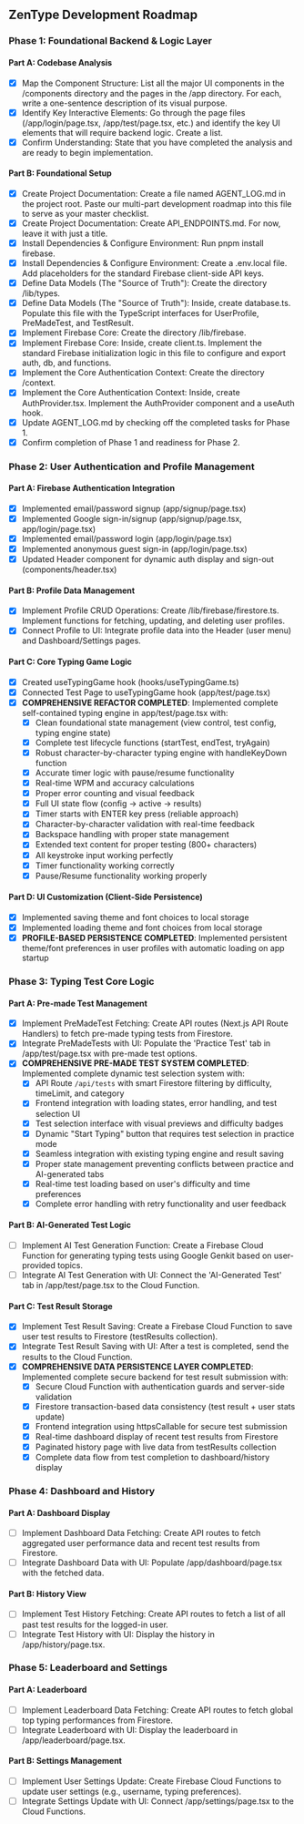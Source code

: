## ZenType Development Roadmap

### Phase 1: Foundational Backend & Logic Layer

#### Part A: Codebase Analysis
- [x] Map the Component Structure: List all the major UI components in the /components directory and the pages in the /app directory. For each, write a one-sentence description of its visual purpose.
- [x] Identify Key Interactive Elements: Go through the page files (/app/login/page.tsx, /app/test/page.tsx, etc.) and identify the key UI elements that will require backend logic. Create a list.
- [x] Confirm Understanding: State that you have completed the analysis and are ready to begin implementation.

#### Part B: Foundational Setup
- [x] Create Project Documentation: Create a file named AGENT_LOG.md in the project root. Paste our multi-part development roadmap into this file to serve as your master checklist.
- [x] Create Project Documentation: Create API_ENDPOINTS.md. For now, leave it with just a title.
- [x] Install Dependencies & Configure Environment: Run pnpm install firebase.
- [x] Install Dependencies & Configure Environment: Create a .env.local file. Add placeholders for the standard Firebase client-side API keys.
- [x] Define Data Models (The "Source of Truth"): Create the directory /lib/types.
- [x] Define Data Models (The "Source of Truth"): Inside, create database.ts. Populate this file with the TypeScript interfaces for UserProfile, PreMadeTest, and TestResult.
- [x] Implement Firebase Core: Create the directory /lib/firebase.
- [x] Implement Firebase Core: Inside, create client.ts. Implement the standard Firebase initialization logic in this file to configure and export auth, db, and functions.
- [x] Implement the Core Authentication Context: Create the directory /context.
- [x] Implement the Core Authentication Context: Inside, create AuthProvider.tsx. Implement the AuthProvider component and a useAuth hook.
- [x] Update AGENT_LOG.md by checking off the completed tasks for Phase 1.
- [x] Confirm completion of Phase 1 and readiness for Phase 2.

### Phase 2: User Authentication and Profile Management

#### Part A: Firebase Authentication Integration
- [x] Implemented email/password signup (app/signup/page.tsx)
- [x] Implemented Google sign-in/signup (app/signup/page.tsx, app/login/page.tsx)
- [x] Implemented email/password login (app/login/page.tsx)
- [x] Implemented anonymous guest sign-in (app/login/page.tsx)
- [x] Updated Header component for dynamic auth display and sign-out (components/header.tsx)

#### Part B: Profile Data Management
- [x] Implement Profile CRUD Operations: Create /lib/firebase/firestore.ts. Implement functions for fetching, updating, and deleting user profiles.
- [x] Connect Profile to UI: Integrate profile data into the Header (user menu) and Dashboard/Settings pages.

#### Part C: Core Typing Game Logic
- [x] Created useTypingGame hook (hooks/useTypingGame.ts)
- [x] Connected Test Page to useTypingGame hook (app/test/page.tsx)
- [x] **COMPREHENSIVE REFACTOR COMPLETED**: Implemented complete self-contained typing engine in app/test/page.tsx with:
  - [x] Clean foundational state management (view control, test config, typing engine state)
  - [x] Complete test lifecycle functions (startTest, endTest, tryAgain)
  - [x] Robust character-by-character typing engine with handleKeyDown function
  - [x] Accurate timer logic with pause/resume functionality
  - [x] Real-time WPM and accuracy calculations
  - [x] Proper error counting and visual feedback
  - [x] Full UI state flow (config → active → results)
  - [x] Timer starts with ENTER key press (reliable approach)
  - [x] Character-by-character validation with real-time feedback
  - [x] Backspace handling with proper state management
  - [x] Extended text content for proper testing (800+ characters)
  - [x] All keystroke input working perfectly
  - [x] Timer functionality working correctly
  - [x] Pause/Resume functionality working properly

#### Part D: UI Customization (Client-Side Persistence)
- [x] Implemented saving theme and font choices to local storage
- [x] Implemented loading theme and font choices from local storage
- [x] **PROFILE-BASED PERSISTENCE COMPLETED**: Implemented persistent theme/font preferences in user profiles with automatic loading on app startup

### Phase 3: Typing Test Core Logic

#### Part A: Pre-made Test Management
- [x] Implement PreMadeTest Fetching: Create API routes (Next.js API Route Handlers) to fetch pre-made typing tests from Firestore.
- [x] Integrate PreMadeTests with UI: Populate the 'Practice Test' tab in /app/test/page.tsx with pre-made test options.
- [x] **COMPREHENSIVE PRE-MADE TEST SYSTEM COMPLETED**: Implemented complete dynamic test selection system with:
  - [x] API Route `/api/tests` with smart Firestore filtering by difficulty, timeLimit, and category
  - [x] Frontend integration with loading states, error handling, and test selection UI
  - [x] Test selection interface with visual previews and difficulty badges
  - [x] Dynamic "Start Typing" button that requires test selection in practice mode
  - [x] Seamless integration with existing typing engine and result saving
  - [x] Proper state management preventing conflicts between practice and AI-generated tabs
  - [x] Real-time test loading based on user's difficulty and time preferences
  - [x] Complete error handling with retry functionality and user feedback

#### Part B: AI-Generated Test Logic
- [ ] Implement AI Test Generation Function: Create a Firebase Cloud Function for generating typing tests using Google Genkit based on user-provided topics.
- [ ] Integrate AI Test Generation with UI: Connect the 'AI-Generated Test' tab in /app/test/page.tsx to the Cloud Function.

#### Part C: Test Result Storage
- [x] Implement Test Result Saving: Create a Firebase Cloud Function to save user test results to Firestore (testResults collection).
- [x] Integrate Test Result Saving with UI: After a test is completed, send the results to the Cloud Function.
- [x] **COMPREHENSIVE DATA PERSISTENCE LAYER COMPLETED**: Implemented complete secure backend for test result submission with:
  - [x] Secure Cloud Function with authentication guards and server-side validation
  - [x] Firestore transaction-based data consistency (test result + user stats update)
  - [x] Frontend integration using httpsCallable for secure test submission
  - [x] Real-time dashboard display of recent test results from Firestore
  - [x] Paginated history page with live data from testResults collection
  - [x] Complete data flow from test completion to dashboard/history display

### Phase 4: Dashboard and History

#### Part A: Dashboard Display
- [ ] Implement Dashboard Data Fetching: Create API routes to fetch aggregated user performance data and recent test results from Firestore.
- [ ] Integrate Dashboard Data with UI: Populate /app/dashboard/page.tsx with the fetched data.

#### Part B: History View
- [ ] Implement Test History Fetching: Create API routes to fetch a list of all past test results for the logged-in user.
- [ ] Integrate Test History with UI: Display the history in /app/history/page.tsx.

### Phase 5: Leaderboard and Settings

#### Part A: Leaderboard
- [ ] Implement Leaderboard Data Fetching: Create API routes to fetch global top typing performances from Firestore.
- [ ] Integrate Leaderboard with UI: Display the leaderboard in /app/leaderboard/page.tsx.

#### Part B: Settings Management
- [ ] Implement User Settings Update: Create Firebase Cloud Functions to update user settings (e.g., username, typing preferences).
- [ ] Integrate Settings Update with UI: Connect /app/settings/page.tsx to the Cloud Functions.
